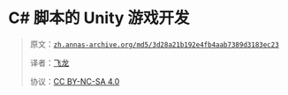 # C# 脚本的 Unity 游戏开发

> 原文：[`zh.annas-archive.org/md5/3d28a21b192e4fb4aab7389d3183ec23`](https://zh.annas-archive.org/md5/3d28a21b192e4fb4aab7389d3183ec23)
> 
> 译者：[飞龙](https://github.com/wizardforcel)
> 
> 协议：[CC BY-NC-SA 4.0](http://creativecommons.org/licenses/by-nc-sa/4.0/)